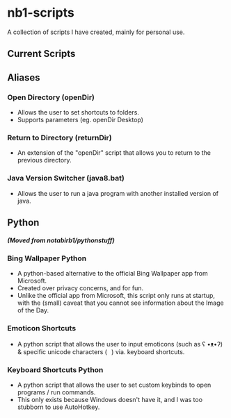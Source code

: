 # nb1-scripts
 A collection of scripts I have created, mainly for personal use.
## Current Scripts
## Aliases
### Open Directory (openDir)
- Allows the user to set shortcuts to folders.
- Supports parameters (eg. openDir Desktop)
### Return to Directory (returnDir)
- An extension of the "openDir" script that allows you to return to the previous directory.
### Java Version Switcher (java8.bat)
- Allows the user to run a java program with another installed version of java.
## Python
##### (Moved from notabirb1/pythonstuff)
### Bing Wallpaper Python
- A python-based alternative to the official Bing Wallpaper app from Microsoft.
- Created over privacy concerns, and for fun.
- Unlike the official app from Microsoft, this script only runs at startup, with the (small) caveat that you cannot see information about the Image of the Day.
### Emoticon Shortcuts
- A python script that allows the user to input emoticons (such as ʕ •ᴥ•ʔ) & specific unicode characters (⠀) via. keyboard shortcuts.
### Keyboard Shortcuts Python
- A python script that allows the user to set custom keybinds to open programs / run commands.
- This only exists because Windows doesn't have it, and I was too stubborn to use AutoHotkey.
